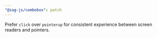 ```yaml
---
"@zag-js/combobox": patch
---
```


Prefer `click` over `pointerup` for consistent experience between screen readers and pointers.
